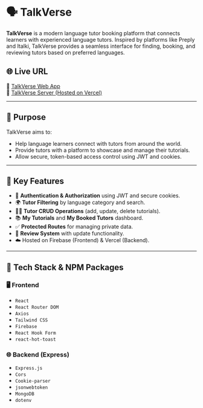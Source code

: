 # 🗣️ TalkVerse

**TalkVerse** is a modern language tutor booking platform that connects learners with experienced language tutors. Inspired by platforms like Preply and Italki, TalkVerse provides a seamless interface for finding, booking, and reviewing tutors based on preferred languages.

## 🌐 Live URL

🔗 [TalkVerse Web App](https://talk-verse-117af.web.app/)  
🔗 [TalkVerse Server (Hosted on Vercel)](https://talk-verse-server-psi.vercel.app/)

---

## 🎯 Purpose

TalkVerse aims to:
- Help language learners connect with tutors from around the world.
- Provide tutors with a platform to showcase and manage their tutorials.
- Allow secure, token-based access control using JWT and cookies.

---

## 🚀 Key Features

- 🔐 **Authentication & Authorization** using JWT and secure cookies.
- 🌍 **Tutor Filtering** by language category and search.
- 👨‍🏫 **Tutor CRUD Operations** (add, update, delete tutorials).
- 📚 **My Tutorials** and **My Booked Tutors** dashboard.
- ✅ **Protected Routes** for managing private data.
- 💬 **Review System** with update functionality.
- ☁️ Hosted on Firebase (Frontend) & Vercel (Backend).

---

## 🧰 Tech Stack & NPM Packages

### 🖥️ Frontend
- `React`
- `React Router DOM`
- `Axios`
- `Tailwind CSS`
- `Firebase` 
- `React Hook Form` 
- `react-hot-toast` 

### 🌐 Backend (Express)
- `Express.js`
- `Cors`
- `Cookie-parser`
- `jsonwebtoken`
- `MongoDB` 
- `dotenv`

